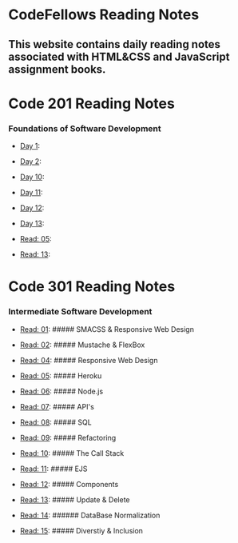 #  CodeFellows Reading Notes 
## This website contains daily reading notes associated with HTML&CSS and JavaScript assignment books. 

# Code 201 Reading Notes 
### Foundations of Software Development

- [Day 1](Class-01.md):

- [Day 2](Class-02.md):

- [Day 10](Class-10.md):

- [Day 11](Class-11.md):

- [Day 12](Class-12.md):

- [Day 13](Class-14b.md):

- [Read: 05](Read-05.md): 

- [Read: 13](Class-13.md):

# Code 301  Reading Notes
### Intermediate Software Development

- [Read: 01](Read-01.md): ##### SMACSS & Responsive Web Design

- [Read: 02](Mustache-&-FlexBox.md): ##### Mustache & FlexBox

- [Read: 04](Responsive-Web-Design.md): ##### Responsive Web Design

- [Read: 05](Heroku.md): ##### Heroku

- [Read: 06](Node.js.md): ##### Node.js

- [Read: 07](APIs-continued.md): ##### API's

- [Read: 08](SQL.md): ##### SQL

- [Read: 09](Refactoring.md): ##### Refactoring

- [Read: 10](The_Call_Stack.md): ##### The Call Stack

- [Read: 11](EJS.md): ##### EJS

- [Read: 12](Components.md): ##### Components

- [Read: 13](update-delete.md): ##### Update & Delete

- [Read: 14](DB-Normalization.md): ###### DataBase Normalization

- [Read: 15](Diversity-Inclusion.md): ##### Diverstiy & Inclusion

